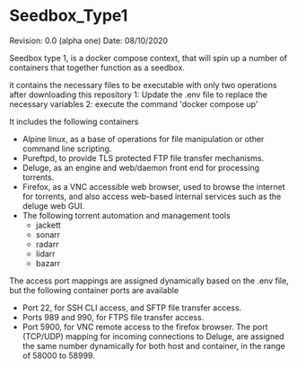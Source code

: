 # Seedbox_Type1

Revision: 0.0 (alpha one)
Date: 08/10/2020

Seedbox type 1, is a docker compose context, that will spin up a number of containers that together function as a seedbox.

it contains the necessary files to be executable with only two operations after downloading this repository
  1: Update the .env file to replace the necessary variables
  2: execute the command 'docker compose up'

It includes the following containers

- Alpine linux, as a base of operations for file manipulation or other command line scripting.
- Pureftpd, to provide TLS protected FTP file transfer mechanisms.
- Deluge, as an engine and web/daemon front end for processing torrents.
- Firefox, as a VNC accessible web browser, used to browse the internet for torrents, and also access web-based internal services such as the deluge web GUI.
- The following torrent automation and management tools
  - jackett
  - sonarr
  - radarr
  - lidarr
  - bazarr
  
The access port mappings are assigned dynamically based on the .env file, but the following container ports are available
  - Port 22, for SSH CLI access, and SFTP file transfer access.
  - Ports 989 and 990, for FTPS file transfer access.
  - Port 5900, for VNC remote access to the firefox browser.
The port (TCP/UDP) mapping for incoming connections to Deluge, are assigned the same number dynamically for both host and container, in the range of 58000 to 58999.
